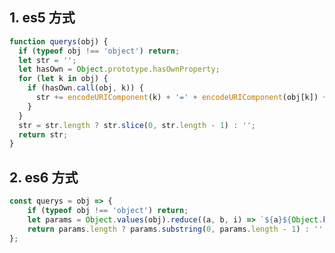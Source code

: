 <!--
 * @Author: 清风浩明月
 * @Date: 2021-04-30 11:18:47
 * @version: 
 * @Description: 
-->

## 1. es5 方式
```js
function querys(obj) {
  if (typeof obj !== 'object') return;
  let str = '';
  let hasOwn = Object.prototype.hasOwnProperty;
  for (let k in obj) {
    if (hasOwn.call(obj, k)) {
      str += encodeURIComponent(k) + '=' + encodeURIComponent(obj[k]) + '&';
    }
  }
  str = str.length ? str.slice(0, str.length - 1) : '';
  return str;
}
```

## 2. es6 方式

```js
const querys = obj => {
    if (typeof obj !== 'object') return;
    let params = Object.values(obj).reduce((a, b, i) => `${a}${Object.keys(obj)[i]}=${b}&`, '');
    return params.length ? params.substring(0, params.length - 1) : '';
};
```